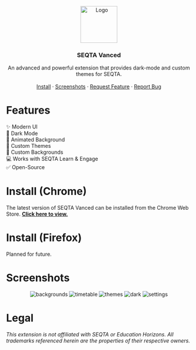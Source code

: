 <div align="center">

  <a href="https://github.com/maxtull/SEQTAVanced">
    <img src="https://github.com/maxtull/SEQTAVanced/assets/47879795/2fa92f63-2421-4799-85c6-10cb394fc883" alt="Logo" width="100" height="100">
  </a>

  <h3 align="center">SEQTA Vanced</h3>

  <p align="center">
    An advanced and powerful extension that provides dark-mode and custom themes for SEQTA.
    <br />
    <br />
    <a href="#install-chrome">Install</a>
    ·
    <a href="#screenshots">Screenshots</a>
    ·
    <a href="https://github.com/maxtull/SEQTAVanced/issues">Request Feature</a>
    ·
    <a href="https://github.com/maxtull/SEQTAVanced/issues">Report Bug</a>
  </p>

</div>

# Features
✨ Modern UI \
🌙 Dark Mode \
🌊 Animated Background \
🎨 Custom Themes \
🌃 Custom Backgrounds \
💻 Works with SEQTA Learn & Engage \
✅ Open-Source 

# Install (Chrome)
The latest version of SEQTA Vanced can be installed from the Chrome Web Store. **[Click here to view.](https://chrome.google.com/webstore/detail/seqta-vanced/kekoobmbfdkempioiihnepdnapdpdaok)**

# Install (Firefox)
Planned for future.

# Screenshots
<div align="center">

  ![backgrounds](https://github.com/maxtull/SEQTAVanced/assets/47879795/c1bf8432-bdfd-4b05-88ef-7b60ac4e5329)
  ![timetable](https://github.com/maxtull/SEQTAVanced/assets/47879795/a0ab8c09-1ac9-444a-8a7c-345f8dbebb6b)
  ![themes](https://github.com/maxtull/SEQTAVanced/assets/47879795/4c4513ae-6217-4e25-86ef-1bf0a1cde6d9)
  ![dark](https://github.com/maxtull/SEQTAVanced/assets/47879795/b8e1b07f-ecc1-40da-a9b8-33ad63e66f8c)
  ![settings](https://github.com/maxtull/SEQTAVanced/assets/47879795/a96695f8-8283-4c6f-b69a-7d96b33752e5)
  

</div>

# Legal
*This extension is not affiliated with SEQTA or Education Horizons. All trademarks referenced herein are the properties of their respective owners.*
